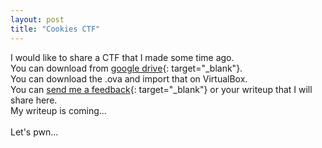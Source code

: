 ```yaml
---
layout: post
title: "Cookies CTF"
---
```

I would like to share a CTF that I made some time ago.<br>
You can download from [google drive](https://drive.google.com/open?id=146mUwhNxefOHdWlWmRltLjy4iFwXz4BM){: target="_blank"}.<br>
You can download the .ova and import that on VirtualBox.<br>
You can [send me a feedback](/contact/){: target="_blank"} or your writeup that I will share here.<br>
My writeup is coming...<br><br>
Let's pwn...<br><br>
